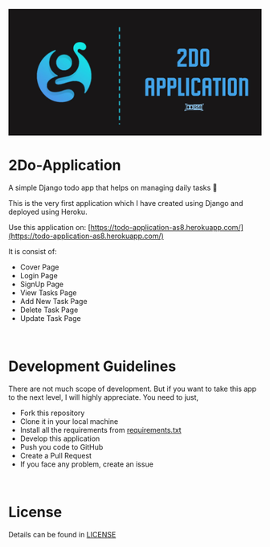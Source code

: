![poster](poster.jpg)

# 2Do-Application
A simple Django todo app that helps on managing daily tasks 📐

This is the very first application which I have created using Django and deployed using Heroku. 

Use this application on: [https://todo-application-as8.herokuapp.com/](https://todo-application-as8.herokuapp.com/)

It is consist of:
  - Cover Page
  - Login Page
  - SignUp Page
  - View Tasks Page
  - Add New Task Page
  - Delete Task Page
  - Update Task Page

<br>

# Development Guidelines
There are not much scope of development. But if you want to take this app to the next level, I will highly appreciate. You need to just,
 - Fork this repository
 - Clone it in your local machine
 - Install all the requirements from [requirements.txt](requirements.txt)
 - Develop this application
 - Push you code to GitHub
 - Create a Pull Request
 - If you face any problem, create an issue

<br>

# License
Details can be found in [LICENSE](LICENSE)
